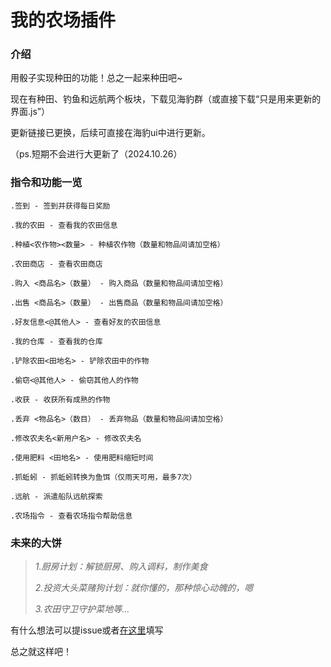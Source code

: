 # 我的农场插件


### 介绍

用骰子实现种田的功能！总之一起来种田吧~

现在有种田、钓鱼和远航两个板块，下载见海豹群（或直接下载“只是用来更新的界面.js”）

更新链接已更换，后续可直接在海豹ui中进行更新。

（ps.短期不会进行大更新了（2024.10.26）

### 指令和功能一览

    .签到 - 签到并获得每日奖励

    .我的农田 - 查看我的农田信息

    .种植<农作物><数量> - 种植农作物（数量和物品间请加空格）

    .农田商店 - 查看农田商店

    .购入 <商品名>（数量） - 购入商品（数量和物品间请加空格）

    .出售 <商品名>（数量） - 出售商品（数量和物品间请加空格）

    .好友信息<@其他人> - 查看好友的农田信息

    .我的仓库 - 查看我的仓库

    .铲除农田<田地名> - 铲除农田中的作物

    .偷窃<@其他人> - 偷窃其他人的作物

    .收获 - 收获所有成熟的作物

    .丢弃 <物品名>（数目） - 丢弃物品（数量和物品间请加空格）

    .修改农夫名<新用户名> - 修改农夫名

    .使用肥料 <田地名> - 使用肥料缩短时间

    .抓蚯蚓 - 抓蚯蚓转换为鱼饵（仅雨天可用，最多7次）

    .远航 - 派遣船队远航探索

    .农场指令 - 查看农场指令帮助信息


### 未来的大饼

>*1.厨房计划：解锁厨房、购入调料，制作美食*
> 
>*2.投资大头菜赌狗计划：就你懂的，那种惊心动魄的，嗯*
> 
> *3.农田守卫守护菜地等...*

有什么想法可以提issue或者[在这里](https://docs.qq.com/form/page/DZVdUcWV1a1VqeFNm)填写


总之就这样吧！


